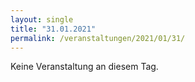 ```yaml
---
layout: single
title: "31.01.2021"
permalink: /veranstaltungen/2021/01/31/
---
```


Keine Veranstaltung an diesem Tag.
